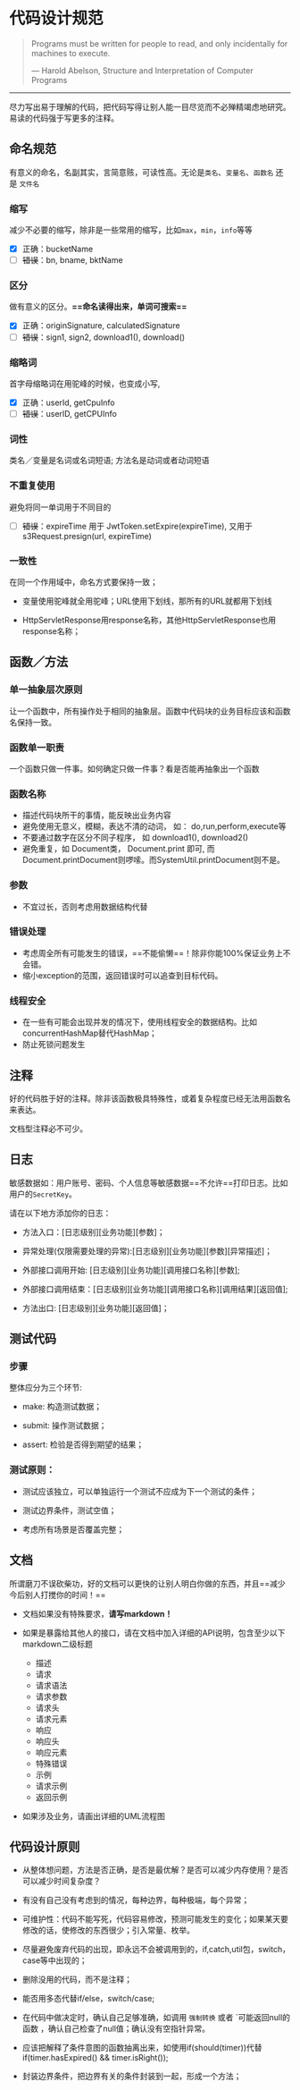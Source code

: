 # 代码设计规范

> Programs must be written for people to read, and only incidentally for machines to execute.
>
> ― Harold Abelson, Structure and Interpretation of Computer Programs 

---

尽力写出易于理解的代码，把代码写得让别人能一目尽览而不必殚精竭虑地研究。易读的代码强于写更多的注释。

## 命名规范

有意义的命名，名副其实，言简意赅，可读性高。无论是`类名`、`变量名`、`函数名` 还是 `文件名`

### 缩写

减少不必要的缩写，除非是一些常用的缩写，比如`max`，`min`，`info`等等
- [x] 正确：bucketName
- [ ] ~~错误~~：bn, bname, bktName

### 区分

做有意义的区分。**==命名读得出来，单词可搜索==**
- [x] 正确：originSignature, calculatedSignature
- [ ] ~~错误~~：sign1, sign2, download1(), download()
 
### 缩略词

首字母缩略词在用驼峰的时候，也变成小写,
- [x] 正确：userId, getCpuInfo
- [ ] ~~错误~~：userID, getCPUInfo

### 词性

类名／变量是名词或名词短语; 方法名是动词或者动词短语

### 不重复使用 
避免将同一单词用于不同目的
- [ ] ~~错误~~：expireTime 用于 JwtToken.setExpire(expireTime), 又用于 s3Request.presign(url, expireTime)

### 一致性
在同一个作用域中，命名方式要保持一致；
-  变量使用驼峰就全用驼峰；URL使用下划线，那所有的URL就都用下划线

- HttpServletResponse用response名称，其他HttpServletResponse也用response名称；
 
## 函数／方法

### 单一抽象层次原则

让一个函数中，所有操作处于相同的抽象层。函数中代码块的业务目标应该和函数名保持一致。

### 函数单一职责

一个函数只做一件事。如何确定只做一件事？看是否能再抽象出一个函数

### 函数名称
- 描述代码块所干的事情，能反映出业务内容
- 避免使用无意义，模糊，表达不清的动词， 如： do,run,perform,execute等
- 不要通过数字在区分不同子程序， 如 download1(), download2()
- 避免重复，如 Document类， Document.print 即可, 而Document.printDocument则啰嗦。而SystemUtil.printDocument则不是。

### 参数
- 不宜过长，否则考虑用数据结构代替


### 错误处理
- 考虑周全所有可能发生的错误，==不能偷懒==！除非你能100%保证业务上不会错。
- 缩小exception的范围，返回错误时可以追查到目标代码。

### 线程安全
- 在一些有可能会出现并发的情况下，使用线程安全的数据结构。比如concurrentHashMap替代HashMap；
- 防止死锁问题发生

## 注释
好的代码胜于好的注释。除非该函数极具特殊性，或着复杂程度已经无法用函数名来表达。

文档型注释必不可少。

## 日志
敏感数据如：用户账号、密码、个人信息等敏感数据==不允许==打印日志。比如用户的`SecretKey`。

请在以下地方添加你的日志：
- 方法入口：[日志级别][业务功能][参数]；

- 异常处理(仅限需要处理的异常):[日志级别][业务功能][参数][异常描述]；

- 外部接口调用开始: [日志级别][业务功能][调用接口名称][参数];

- 外部接口调用结束：[日志级别][业务功能][调用接口名称][调用结果][返回值];

- 方法出口: [日志级别][业务功能][返回值]；

## 测试代码

### 步骤
整体应分为三个环节:

- make: 构造测试数据；

- submit: 操作测试数据；

- assert: 检验是否得到期望的结果；

### 测试原则：

- 测试应该独立，可以单独运行一个测试不应成为下一个测试的条件；

- 测试边界条件，测试空值；

- 考虑所有场景是否覆盖完整；

## 文档
所谓磨刀不误砍柴功，好的文档可以更快的让别人明白你做的东西，并且==减少今后别人打搅你的时间！==

- 文档如果没有特殊要求，**请写markdown！**
- 如果是暴露给其他人的接口，请在文档中加入详细的API说明，包含至少以下markdown二级标题
    - 描述
    - 请求
    - 请求语法
    - 请求参数
    - 请求头
    - 请求元素
    - 响应
    - 响应头
    - 响应元素 
    - 特殊错误
    - 示例
    - 请求示例
    - 返回示例
    
- 如果涉及业务，请画出详细的UML流程图

## 代码设计原则

- 从整体想问题，方法是否正确，是否是最优解？是否可以减少内存使用？是否可以减少时间复杂度？

- 有没有自己没有考虑到的情况，每种边界，每种极端，每个异常；

- 可维护性：代码不能写死，代码容易修改，预测可能发生的变化；如果某天要修改的话，使修改的东西很少；引入常量、枚举。

- 尽量避免废弃代码的出现，即永远不会被调用到的，if,catch,util包，switch，case等中出现的；

- 删除没用的代码，而不是注释；

- 能否用多态代替if/else，switch/case;

- 在代码中做决定时，确认自己足够准确，如调用 `强制转换` 或者 `可能返回null的函数 ，确认自己检查了null值；确认没有空指针异常。

- 应该把解释了条件意图的函数抽离出来，如使用if(should(timer))代替if(timer.hasExpired() && timer.isRight());

- 封装边界条件，把边界有关的条件封装到一起，形成一个方法；
